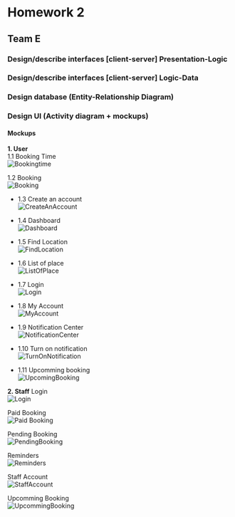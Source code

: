 # Homework 2 #  
## Team E ##  
### Design/describe interfaces [client-server] Presentation-Logic ###  
### Design/describe interfaces [client-server] Logic-Data ###  
### Design database (Entity-Relationship Diagram) ###  
### Design UI (Activity diagram + mockups) ###  
#### Mockups ####  
**1. User**  
  1.1 Booking Time  
![Bookingtime](https://github.com/manuelclavel/teamepe2020/blob/master/Images/Diagrams/Mock-ups/User/Booking%20time.png)  


  1.2 Booking  
![Booking](https://github.com/manuelclavel/teamepe2020/blob/master/Images/Diagrams/Mock-ups/User/Booking.png)  


* 1.3 Create an account  
![CreateAnAccount](https://github.com/manuelclavel/teamepe2020/blob/master/Images/Diagrams/Mock-ups/User/Create%20an%20account.png)  


* 1.4 Dashboard  
![Dashboard](https://github.com/manuelclavel/teamepe2020/blob/master/Images/Diagrams/Mock-ups/User/Dashboard.png)  


* 1.5 Find Location  
![FindLocation](https://github.com/manuelclavel/teamepe2020/blob/master/Images/Diagrams/Mock-ups/User/Find%20location.png) 


* 1.6 List of place  
![ListOfPlace](https://github.com/manuelclavel/teamepe2020/blob/master/Images/Diagrams/Mock-ups/User/List%20of%20place.png)  


* 1.7 Login  
![Login](https://github.com/manuelclavel/teamepe2020/blob/master/Images/Diagrams/Mock-ups/User/Log-in.png)  


* 1.8 My Account  
![MyAccount](https://github.com/manuelclavel/teamepe2020/blob/master/Images/Diagrams/Mock-ups/User/My%20account.png)  


* 1.9 Notification Center  
![NotificationCenter](https://github.com/manuelclavel/teamepe2020/blob/master/Images/Diagrams/Mock-ups/User/Notification%20center.png)  


* 1.10 Turn on notification  
![TurnOnNotification](https://github.com/manuelclavel/teamepe2020/blob/master/Images/Diagrams/Mock-ups/User/Turn%20on%20notification.png)  


* 1.11 Upcomming booking  
![UpcomingBooking](https://github.com/manuelclavel/teamepe2020/blob/master/Images/Diagrams/Mock-ups/User/Upcoming%20booking_2.png) 


**2. Staff**
Login  
![Login](https://github.com/manuelclavel/teamepe2020/blob/master/Images/Diagrams/Mock-ups/Staff/Login%20-%20Staff.png)  


Paid Booking  
![Paid Booking](https://github.com/manuelclavel/teamepe2020/blob/master/Images/Diagrams/Mock-ups/Staff/Paid%20bookings.png)  


Pending Booking  
![PendingBooking](https://github.com/manuelclavel/teamepe2020/blob/master/Images/Diagrams/Mock-ups/Staff/Pending%20bookings.png)  


Reminders  
![Reminders](https://github.com/manuelclavel/teamepe2020/blob/master/Images/Diagrams/Mock-ups/Staff/Reminders.png)  


Staff Account  
![StaffAccount](https://github.com/manuelclavel/teamepe2020/blob/master/Images/Diagrams/Mock-ups/Staff/Staff%20Account.png)  


Upcomming Booking  
![UpcommingBooking](https://github.com/manuelclavel/teamepe2020/blob/master/Images/Diagrams/Mock-ups/Staff/Upcoming%20booking.png)  
